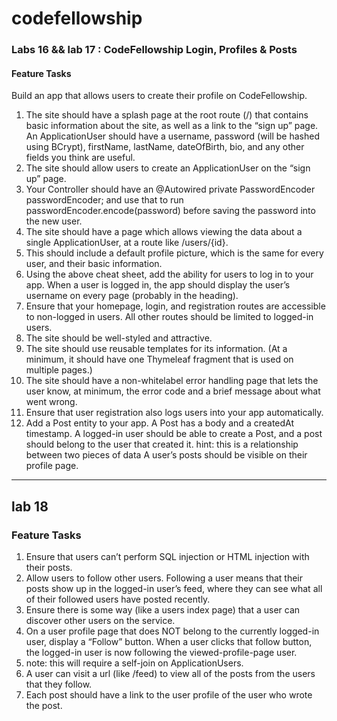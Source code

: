# codefellowship


### Labs 16 && lab 17 : CodeFellowship Login, Profiles & Posts

#### Feature Tasks
Build an app that allows users to create their profile on CodeFellowship.

1. The site should have a splash page at the root route (/) that contains basic information about the site, as well as a link to the “sign up” page.
An ApplicationUser should have a username, password (will be hashed using BCrypt), firstName, lastName, dateOfBirth, bio, and any other fields you think are useful.
2. The site should allow users to create an ApplicationUser on the “sign up” page.
3. Your Controller should have an @Autowired private PasswordEncoder passwordEncoder; and use that to run passwordEncoder.encode(password) before saving the password into the new user.
4. The site should have a page which allows viewing the data about a single ApplicationUser, at a route like /users/{id}.
5. This should include a default profile picture, which is the same for every user, and their basic information.
6. Using the above cheat sheet, add the ability for users to log in to your app.
When a user is logged in, the app should display the user’s username on every page (probably in the heading).
7. Ensure that your homepage, login, and registration routes are accessible to non-logged in users. All other routes should be limited to logged-in users.
8. The site should be well-styled and attractive.
9. The site should use reusable templates for its information. (At a minimum, it should have one Thymeleaf fragment that is used on multiple pages.)
10. The site should have a non-whitelabel error handling page that lets the user know, at minimum, the error code and a brief message about what went wrong.
11. Ensure that user registration also logs users into your app automatically.
12. Add a Post entity to your app.
A Post has a body and a createdAt timestamp.
A logged-in user should be able to create a Post, and a post should belong to the user that created it.
hint: this is a relationship between two pieces of data
A user’s posts should be visible on their profile page.

<hr>


## lab 18

### Feature Tasks
1. Ensure that users can’t perform SQL injection or HTML injection with their posts.
2. Allow users to follow other users. Following a user means that their posts show up in the logged-in user’s feed, where they can see what all of their followed users have posted recently.
3. Ensure there is some way (like a users index page) that a user can discover other users on the service.
4. On a user profile page that does NOT belong to the currently logged-in user, display a “Follow” button. When a user clicks that follow button, the logged-in user is now following the viewed-profile-page user.
5. note: this will require a self-join on ApplicationUsers.
6. A user can visit a url (like /feed) to view all of the posts from the users that they follow.
7. Each post should have a link to the user profile of the user who wrote the post.